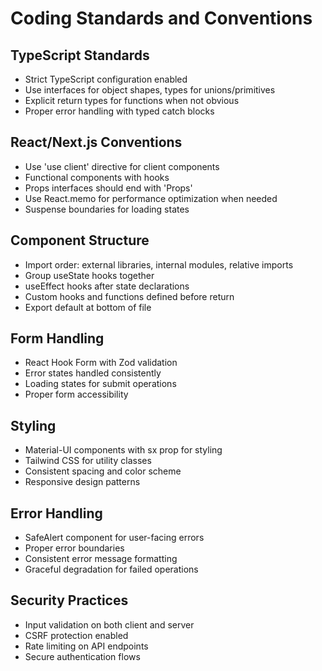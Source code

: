 # Coding Standards and Conventions

## TypeScript Standards
- Strict TypeScript configuration enabled
- Use interfaces for object shapes, types for unions/primitives
- Explicit return types for functions when not obvious
- Proper error handling with typed catch blocks

## React/Next.js Conventions
- Use 'use client' directive for client components
- Functional components with hooks
- Props interfaces should end with 'Props'
- Use React.memo for performance optimization when needed
- Suspense boundaries for loading states

## Component Structure
- Import order: external libraries, internal modules, relative imports
- Group useState hooks together
- useEffect hooks after state declarations
- Custom hooks and functions defined before return
- Export default at bottom of file

## Form Handling
- React Hook Form with Zod validation
- Error states handled consistently
- Loading states for submit operations
- Proper form accessibility

## Styling
- Material-UI components with sx prop for styling
- Tailwind CSS for utility classes
- Consistent spacing and color scheme
- Responsive design patterns

## Error Handling
- SafeAlert component for user-facing errors
- Proper error boundaries
- Consistent error message formatting
- Graceful degradation for failed operations

## Security Practices
- Input validation on both client and server
- CSRF protection enabled
- Rate limiting on API endpoints
- Secure authentication flows